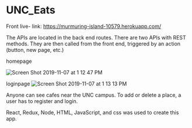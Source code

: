 # UNC_Eats

Front live- link: https://murmuring-island-10579.herokuapp.com/

The APIs are located in the back end routes. There are two APIs with REST methods. They are then called from the front end, triggered by an action (button, new page, etc.)


homepage 

![Screen Shot 2019-11-07 at 1 12 47 PM](https://user-images.githubusercontent.com/39566379/68434958-3be0f500-0188-11ea-8458-65ac27b69964.png)

loginpage
![Screen Shot 2019-11-07 at 1 13 13 PM](https://user-images.githubusercontent.com/39566379/68434961-3d122200-0188-11ea-8f16-0169af2430c6.png)


Anyone can see cafes near the UNC campus. To add or delete a place, a user has to register and login. 

React, Redux, Node, HTML, JavaScript, and css was used to create this app. 
